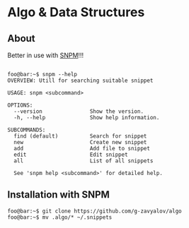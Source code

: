 # Algo & Data Structures

## About

Better in use with [SNPM](https://github.com/g-zavyalov/SNPM)!!!

```console

foo@bar:~$ snpm --help
OVERVIEW: Utill for searching suitable snippet

USAGE: snpm <subcommand>

OPTIONS:
  --version               Show the version.
  -h, --help              Show help information.

SUBCOMMANDS:
  find (default)          Search for snippet
  new                     Create new snippet
  add                     Add file to snippet
  edit                    Edit snippet
  all                     List of all snippets

  See 'snpm help <subcommand>' for detailed help.

```



## Installation with SNPM

```console
foo@bar:~$ git clone https://github.com/g-zavyalov/algo
foo@bar:~$ mv .algo/* ~/.snippets
```
